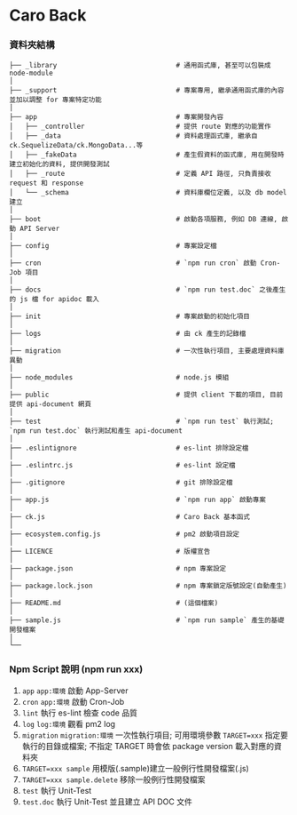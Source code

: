 # Caro Back

### 資料夾結構
```
├── _library                              # 通用函式庫, 甚至可以包裝成 node-module
│
├── _support                              # 專案專用, 繼承通用函式庫的內容並加以調整 for 專案特定功能
│
├── app                                   # 專案開發內容
│   ├── _controller                       # 提供 route 對應的功能實作
│   ├── _data                             # 資料處理函式庫, 繼承自 ck.SequelizeData/ck.MongoData...等
│   ├── _fakeData                         # 產生假資料的函式庫, 用在開發時建立初始化的資料, 提供開發測試
│   ├── _route                            # 定義 API 路徑, 只負責接收 request 和 response
│   └── _schema                           # 資料庫欄位定義, 以及 db model 建立
│
├── boot                                  # 啟動各項服務, 例如 DB 連線, 啟動 API Server
│
├── config                                # 專案設定檔
│
├── cron                                  # `npm run cron` 啟動 Cron-Job 項目
│
├── docs                                  # `npm run test.doc` 之後產生的 js 檔 for apidoc 載入
│
├── init                                  # 專案啟動的初始化項目
│
├── logs                                  # 由 ck 產生的記錄檔
│
├── migration                             # 一次性執行項目, 主要處理資料庫異動
│
├── node_modules                          # node.js 模組
│
├── public                                # 提供 client 下載的項目, 目前提供 api-document 網頁
│
├── test                                  # `npm run test` 執行測試; `npm run test.doc` 執行測試和產生 api-document
│
├── .eslintignore                         # es-lint 排除設定檔
│
├── .eslintrc.js                          # es-lint 設定檔
│
├── .gitignore                            # git 排除設定檔
│
├── app.js                                # `npm run app` 啟動專案
│
├── ck.js                                 # Caro Back 基本函式
│
├── ecosystem.config.js                   # pm2 啟動項目設定
│
├── LICENCE                               # 版權宣告
│
├── package.json                          # npm 專案設定
│
├── package.lock.json                     # npm 專案鎖定版號設定(自動產生)
│
├── README.md                             # (這個檔案)
│
├── sample.js                             # `npm run sample` 產生的基礎開發檔案
│
└──
```

### Npm Script 說明 (npm run xxx)
1. `app` `app:環境` 啟動 App-Server
2. `cron` `app:環境` 啟動 Cron-Job
3. `lint` 執行 es-lint 檢查 code 品質
4. `log` `log:環境` 觀看 pm2 log
5. `migration` `migration:環境` 一次性執行項目; 可用環境參數 `TARGET=xxx` 指定要執行的目錄或檔案;
不指定 TARGET 時會依 package version 載入對應的資料夾
6. `TARGET=xxx sample` 用模版(.sample)建立一般例行性開發檔案(.js)
6. `TARGET=xxx sample.delete` 移除一般例行性開發檔案
7. `test` 執行 Unit-Test
8. `test.doc` 執行 Unit-Test 並且建立 API DOC 文件